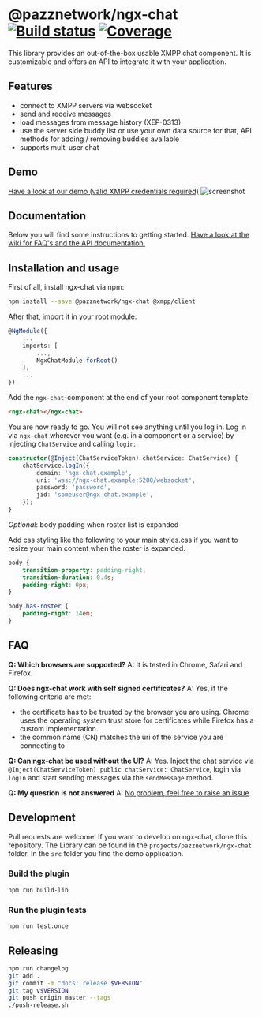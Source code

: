 # @pazznetwork/ngx-chat [![Build status](https://api.travis-ci.com/pazznetwork/ngx-chat.svg?branch=master)](https://travis-ci.com/pazznetwork/ngx-chat) [![Coverage](https://coveralls.io/repos/github/pazznetwork/ngx-chat/badge.svg?branch=master)](https://coveralls.io/github/pazznetwork/ngx-chat)

This library provides an out-of-the-box usable XMPP chat component. It is customizable and offers an API to integrate it with your application.

## Features
* connect to XMPP servers via websocket
* send and receive messages
* load messages from message history (XEP-0313)
* use the server side buddy list or use your own data source for that, API methods for adding / removing buddies available 
* supports multi user chat

## Demo
[Have a look at our demo (valid XMPP credentials required)](https://pazznetwork.github.io/ngx-chat-ghpages/) 
![screenshot](https://user-images.githubusercontent.com/4292951/49931801-f5c3d880-fec7-11e8-8a74-6600ea2cf9b0.png)

## Documentation
Below you will find some instructions to getting started. [Have a look at the wiki for FAQ's and the API documentation.](https://github.com/pazznetwork/ngx-chat/wiki)

## Installation and usage
First of all, install ngx-chat via npm:
```bash
npm install --save @pazznetwork/ngx-chat @xmpp/client
```

After that, import it in your root module:
```typescript
@NgModule({
    ...
    imports: [
        ...,
        NgxChatModule.forRoot()
    ],
    ...
})
```

Add the `ngx-chat`-component at the end of your root component template:
```html
<ngx-chat></ngx-chat>
``` 

You are now ready to go. You will not see anything until you log in.
Log in via `ngx-chat` wherever you want (e.g. in a component or a service)
 by injecting `ChatService` and calling `login`:
```typescript
constructor(@Inject(ChatServiceToken) chatService: ChatService) {
    chatService.logIn({
        domain: 'ngx-chat.example',
        uri: 'wss://ngx-chat.example:5280/websocket',
        password: 'password',
        jid: 'someuser@ngx-chat.example',
    });
}
```

*Optional*: body padding when roster list is expanded

Add css styling like the following to your main styles.css if 
you want to resize your main content when the roster is expanded.
```css
body {
    transition-property: padding-right;
    transition-duration: 0.4s;
    padding-right: 0px;
}

body.has-roster {
    padding-right: 14em;
}
```

## FAQ

**Q: Which browsers are supported?**
A: It is tested in Chrome, Safari and Firefox.

**Q: Does ngx-chat work with self signed certificates?**
A: Yes, if the following criteria are met:
* the certificate has to be trusted by the browser you are using. Chrome uses the operating system trust store for certificates while Firefox has a custom implementation.
* the common name (CN) matches the uri of the service you are connecting to 

**Q: Can ngx-chat be used without the UI?**
A: Yes. Inject the chat service via `@Inject(ChatServiceToken) public chatService: ChatService`, login via `logIn` and start sending messages via the `sendMessage` method.

**Q: My question is not answered**
A: [No problem, feel free to raise an issue](https://github.com/pazznetwork/ngx-chat/issues/new).

## Development

Pull requests are welcome!
If you want to develop on ngx-chat, clone this repository.
The Library can be found in the `projects/pazznetwork/ngx-chat` folder.
In the `src` folder you find the demo application.

### Build the plugin

`npm run build-lib`

### Run the plugin tests

`npm run test:once`


## Releasing
```bash
npm run changelog
git add .
git commit -m "docs: release $VERSION"
git tag v$VERSION
git push origin master --tags
./push-release.sh
```
